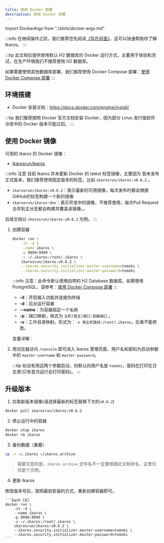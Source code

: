 ```yaml
---
title: 使用 Docker 部署
description: 使用 Docker 部署
---
```


import DockerArgs from "./slots/docker-args.md"

:::info
在继续操作之前，我们推荐您先阅读[《写在前面》](../prepare)，这可以快速帮助你了解 Ikaros。
:::

:::tip
此文档仅提供使用默认 H2 数据库的 Docker 运行方式，主要用于体验和测试，在生产环境我们不推荐使用 H2 数据库。

如果需要使用其他数据库部署，我们推荐使用 Docker Compose 部署：[使用 Docker Compose 部署](./docker-compose)
:::

## 环境搭建

- Docker 安装文档：<https://docs.docker.com/engine/install/>

:::tip
我们推荐按照 Docker 官方文档安装 Docker，因为部分 Linux 发行版软件仓库中的 Docker 版本可能过旧。
:::

## 使用 Docker 镜像

可用的 Ikaros 的 Docker 镜像：

- [ikarosrun/ikaros](https://hub.docker.com/r/ikarosrun/ikaros)

:::info 注意
目前 Ikaros 并未更新 Docker 的 latest 标签镜像，主要因为 暂未发布正式版本。我们推荐使用固定版本的标签，比如 `ikarosrun/ikaros:v0.6.2` 。

- `ikarosrun/ikaros:v0.6.2`：表示最新的可用镜像，每次发布时都会根据GitHub的标签构建一个新的镜像
- `ikarosrun/ikaros:dev`：表示开发中的镜像，不推荐使用，每次Pull Request合并到主分支都会构建并覆盖该镜像。。

后续文档以 `ikarosrun/ikaros:v0.6.2` 为例。
:::

1. 创建容器

    ```bash
    docker run \
        -it -d \
        --name ikaros \
        -p 9999:9999 \
        -v ~/.ikaros:/root/.ikaros \
        ikarosrun/ikaros:v0.6.2 \
        --ikaros.security.initializer.master-username=tomoki \
        --ikaros.security.initializer.master-password=tomoki
    ```

    :::info
    注意：此命令默认使用自带的 H2 Database 数据库。如需使用 PostgreSQL，请参考：[使用 Docker Compose 部署](./docker-compose)
    :::

    - **-it**：开启输入功能并连接伪终端
    - **-d**：后台运行容器
    - **--name**：为容器指定一个名称
    - **-p**：端口映射，格式为 `主机(宿主)端口:容器端口` 。
    - **-v**：工作目录映射。形式为：`-v 宿主机路径:/root/.ikaros`，后者不能修改。

    变量详解：

    <DockerArgs />

1. 用浏览器访问 `/console` 即可进入 Ikaros 管理页面，用户名和密码为启动参数中的 `master-username` 和 `master-password`。

    :::tip
    如没有用这两个参数启动，则默认的用户名是 `tomoki`，密码在打印在日志里(只有首次运行会打印密码)。
    :::

## 升级版本

1. 拉取新版本镜像(请选择最新的标签替换下方的`v0.6.2`)

  ```bash
  docker pull ikarosrun/ikaros:v0.6.2
  ```

2. 停止运行中的容器

  ```bash
  docker stop ikaros
  docker rm ikaros
  ```

3. 备份数据（重要）

  ```bash
  cp -r ~/.ikaros ~/ikaros.archive
  ```

  > 需要注意的是，`ikaros.archive` 文件名不一定要根据此文档命名，这里仅仅是个示例。

4. 更新 Ikaros

  修改版本号后，按照最初安装的方式，重新创建容器即可。

    ```bash {6}
    docker run \
        -it -d \
        --name ikaros \
        -p 9999:9999 \
        -v ~/.ikaros:/root/.ikaros \
        ikarosrun/ikaros:v0.6.2 \
        --ikaros.security.initializer.master-username=tomoki \
        --ikaros.security.initializer.master-password=tomoki
    ```
